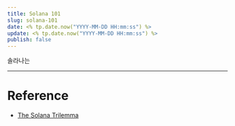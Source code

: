 ```yaml
---
title: Solana 101
slug: solana-101
date: <% tp.date.now("YYYY-MM-DD HH:mm:ss") %>
update: <% tp.date.now("YYYY-MM-DD HH:mm:ss") %>
publish: false
---
```

솔라나는 

---
# Reference

- [The Solana Trilemma](https://blog.fragmetric.xyz/the-solana-trilemma/)
